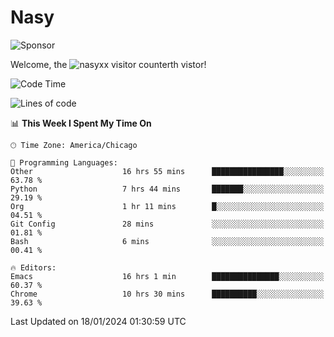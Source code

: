 # Nasy

<!--
<p align="center">
<img height="200" src="https://github-readme-stats.vercel.app/api?username=nasyxx&count_private=true&show_icons=true&theme=dracula&include_all_commits=true"/>
<img height="200" src="https://github-readme-stats.vercel.app/api/top-langs/?username=nasyxx&theme=dracula&hide=html,jupyter+notebook&count_private=true&show_icons=true"/>
</p>

  
----------------
-->

![Sponsor](https://img.shields.io/static/v1.svg?label=Sponsor&message=%E2%9D%A4&logo=GitHub&style=flat&color=pink)
 
Welcome, the ![nasyxx visitor counter](https://count.getloli.com/get/@nasyxx?theme=rule34)th vistor!
 
<!--START_SECTION:waka-->
![Code Time](http://img.shields.io/badge/Code%20Time-4%2C231%20hrs%2018%20mins-blue)

![Lines of code](https://img.shields.io/badge/From%20Hello%20World%20I%27ve%20Written-6.3%20million%20lines%20of%20code-blue)

📊 **This Week I Spent My Time On** 

```text
🕑︎ Time Zone: America/Chicago

💬 Programming Languages: 
Other                    16 hrs 55 mins      ████████████████░░░░░░░░░   63.78 % 
Python                   7 hrs 44 mins       ███████░░░░░░░░░░░░░░░░░░   29.19 % 
Org                      1 hr 11 mins        █░░░░░░░░░░░░░░░░░░░░░░░░   04.51 % 
Git Config               28 mins             ░░░░░░░░░░░░░░░░░░░░░░░░░   01.81 % 
Bash                     6 mins              ░░░░░░░░░░░░░░░░░░░░░░░░░   00.41 % 

🔥 Editors: 
Emacs                    16 hrs 1 min        ███████████████░░░░░░░░░░   60.37 % 
Chrome                   10 hrs 30 mins      ██████████░░░░░░░░░░░░░░░   39.63 % 
```


 Last Updated on 18/01/2024 01:30:59 UTC
<!--END_SECTION:waka-->

<!-- ![visitors](https://visitor-badge.laobi.icu/badge?page_id=nasyxx.nasyxx) -->
